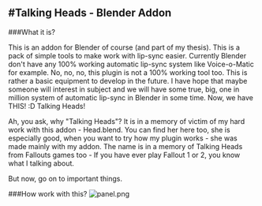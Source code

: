 #Talking Heads - Blender Addon
----

###What it is?

This is an addon for Blender of course (and part of my thesis). This is a pack of simple tools to make work with lip-sync easier. Currently Blender don't have any 100% working automatic lip-sync system like Voice-o-Matic for example. No, no, no, this plugin is not a 100% working tool too. This is rather a basic equipment to develop in the future. I have hope that maybe someone will interest in subject and we will have some true, big, one in million system of automatic lip-sync in Blender in some time. Now, we have THIS! :D Talking Heads!

Ah, you ask, why "Talking Heads"? It is in a memory of victim of my hard work with this addon - Head.blend. You can find her here too, she is especially good, when you want to try how my plugin works - she was made mainly with my addon. The name is in a memory of Talking Heads from Fallouts games too - If you have ever play Fallout 1 or 2, you know what I talking about.

But now, go on to important things.

###How work with this?
![panel.png](https://github.com/K-J-Rybarczyk/Blender-Talking_Heads/tree/master/Screens/panel.png "Panel")